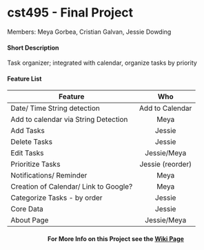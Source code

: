 # cst495 - Final Project

Members: Meya Gorbea, Cristian Galvan, Jessie Dowding

#### Short Description
Task organizer; integrated with calendar, organize tasks by priority

#### Feature List

| Feature        | Who         | 
| ------------- |:-------------:|
|  Date/ Time String detection    |   Add to Calendar   |
|  Add to calendar via String Detection    |   Meya    |
|  Add Tasks    |  Jessie  |
|  Delete Tasks    |  Jessie     |
|  Edit Tasks    |   Jessie/Meya    |
|  Prioritize Tasks    |   Jessie (reorder)    |
|  Notifications/ Reminder    |    Meya   |
|  Creation of Calendar/ Link to Google?    |    Meya   |
|  Categorize Tasks - by order    |   Jessie  |
|  Core Data   |  Jessie |
|  About Page  |  Jessie/Meya |



<h4 align="center"> For More Info on this Project see the <a href="https://github.com/JessDF/cst495_FinalProject/wiki">Wiki Page</a> </h4>




